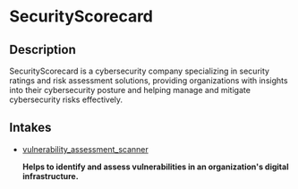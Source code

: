 # SecurityScorecard

## Description

SecurityScorecard is a cybersecurity company specializing in security ratings and risk assessment solutions, providing organizations with insights into their cybersecurity posture and helping manage and mitigate cybersecurity risks effectively.

## Intakes

- [vulnerability_assessment_scanner](./vulnerability_assessment_scanner/CHANGELOG.md)

  **Helps to identify and assess vulnerabilities in an organization's digital infrastructure.**
